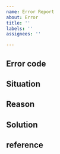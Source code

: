 ```yaml
---
name: Error Report
about: Error
title: ''
labels: ''
assignees: ''

---
```


## Error code

## Situation

## Reason


## Solution



## reference
